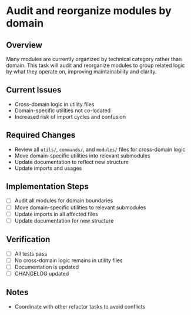 # Audit and reorganize modules by domain

## Overview
Many modules are currently organized by technical category rather than domain. This task will audit and reorganize modules to group related logic by what they operate on, improving maintainability and clarity.

## Current Issues
- Cross-domain logic in utility files
- Domain-specific utilities not co-located
- Increased risk of import cycles and confusion

## Required Changes
- Review all `utils/`, `commands/`, and `modules/` files for cross-domain logic
- Move domain-specific utilities into relevant submodules
- Update documentation to reflect new structure
- Update imports and usages

## Implementation Steps
- [ ] Audit all modules for domain boundaries
- [ ] Move domain-specific utilities to relevant submodules
- [ ] Update imports in all affected files
- [ ] Update documentation for new structure

## Verification
- [ ] All tests pass
- [ ] No cross-domain logic remains in utility files
- [ ] Documentation is updated
- [ ] CHANGELOG updated

## Notes
- Coordinate with other refactor tasks to avoid conflicts 

